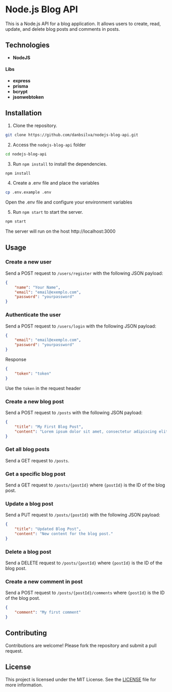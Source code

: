 # Node.js Blog API

This is a Node.js API for a blog application. It allows users to create, read, update, and delete blog posts and comments in posts.

## Technologies

* **NodeJS**

#### Libs

* **express**
* **prisma**
* **bcrypt**
* **jsonwebtoken**

## Installation

1. Clone the repository.
```bash
git clone https://github.com/danbsilva/nodejs-blog-api.git
```

2. Access the `nodejs-blog-api` folder
```bash
cd nodejs-blog-api
```

3. Run `npm install` to install the dependencies.
```bash
npm install
```

4. Create a .env file and place the variables
```bash
cp .env.example .env
```
Open the .env file and configure your environment variables


5. Run `npm start` to start the server.
```bash
npm start
```

The server will run on the host http://localhost:3000


## Usage

### Create a new user
Send a POST request to `/users/register` with the following JSON payload:

```json
{
    "name": "Your Name",
    "email": "email@exemplo.com",
    "password": "yourpassword"
}
```

### Authenticate the user
Send a POST request to `/users/login` with the following JSON payload:

```json
{
    "email": "email@exemplo.com",
    "password": "yourpassword"
}
```

Response
```json
{
    "token": "token"
}
```
Use the `token` in the request header

### Create a new blog post

Send a POST request to `/posts` with the following JSON payload:

```json
{
    "title": "My First Blog Post",
    "content": "Lorem ipsum dolor sit amet, consectetur adipiscing elit."
}
```

### Get all blog posts

Send a GET request to `/posts`.

### Get a specific blog post

Send a GET request to `/posts/{postId}` where `{postId}` is the ID of the blog post.

### Update a blog post

Send a PUT request to `/posts/{postId}` with the following JSON payload:

```json
{
    "title": "Updated Blog Post",
    "content": "New content for the blog post."
}
```

### Delete a blog post

Send a DELETE request to `/posts/{postId}` where `{postId}` is the ID of the blog post.


### Create a new comment in post

Send a POST request to `/posts/{postId}/comments` where `{postId}` is the ID of the blog post.

```json
{
    "comment": "My first comment"
}
```


## Contributing

Contributions are welcome! Please fork the repository and submit a pull request.

## License

This project is licensed under the MIT License. See the [LICENSE](LICENSE) file for more information.
